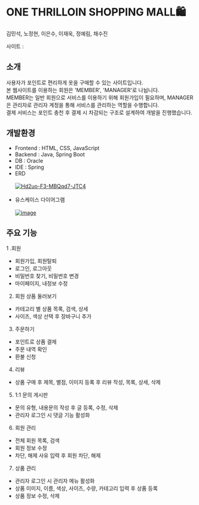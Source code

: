 # ONE THRILLOIN SHOPPING MALL🛍  
김민석, 노정현, 이은수, 이재욱, 정예림, 채수진   

사이트 : 

## 소개
사용자가 포인트로 편리하게 옷을 구매할 수 있는 사이트입니다.   
본 웹사이트를 이용하는 회원은 'MEMBER', 'MANAGER'로 나뉩니다.   
MEMBER는 일반 회원으로 서비스를 이용하기 위해 회원가입이 필요하며, MANAGER은 관리자로 관리자 계정을 통해 서비스를 관리하는 역할을 수행합니다.   
결제 서비스는 포인트 충천 후 결제 시 차감되는 구조로 설계하여 개발을 진행했습니다.   

## 개발환경
- Frontend : HTML, CSS, JavaScript
- Backend : Java, Spring Boot
- DB : Oracle
- IDE : Spring
- ERD <br></br>
  <a href="https://ibb.co/DVkLC6r"><img src="https://i.ibb.co/7YVbWTk/Hd2uo-F3-MBQqd7-JTC4.png" alt="Hd2uo-F3-MBQqd7-JTC4" border="0"></a> <br></br>
- 유스케이스 다이어그램 <br></br>
<a href="https://ibb.co/kHZVzjB"><img src="https://i.ibb.co/LkKDBmR/image.webp" alt="image" border="0"></a>

## 주요 기능
1 .회원
- 회원가입, 회원탈퇴
- 로그인, 로그아웃
- 비밀번호 찾기, 비밀번호 변경
- 마이페이지, 내정보 수정
2. 회원 상품 둘러보기
- 카테고리 별 상품 목록, 검색, 상세
- 사이즈, 색상 선택 후 장바구니 추가
3. 주문하기
- 포인트로 상품 결제
- 주문 내역 확인
- 환불 신청
4. 리뷰
- 상품 구매 후 제목, 별점, 이미지 등록 후 리뷰 작성, 목록, 상세, 삭제
5. 1:1 문의 게시판
- 문의 유형, 내용문의 작성 후 글 등록, 수정, 삭제
- 관리자 로그인 시 댓글 기능 활성화
6. 회원 관리
- 전체 회원 목록, 검색
- 회원 정보 수정
- 차단, 해제 사유 입력 후 회원 차단, 해제
7. 상품 관리
- 관리자 로그인 시 관리자 메뉴 활성화
- 상품 이미지, 이름, 색상, 사이즈, 수량, 카테고리 입력 후 상품 등록
- 상품 정보 수정, 삭제
